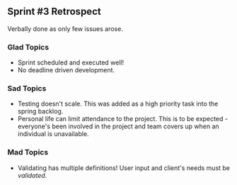 ## Sprint #3 Retrospect

Verbally done as only few issues arose.

### Glad Topics
* Sprint scheduled and executed well!
* No deadline driven development.

### Sad Topics
* Testing doesn't scale. This was added as a high priority task into the spring backlog.
* Personal life can limit attendance to the project. This is to be expected - everyone's been involved in the project and team covers up when an individual is unavailable.

### Mad Topics
* Validating has multiple definitions! User input and client's needs must be *validated*.


